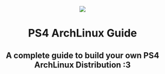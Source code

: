 <p align="center"><img src="https://upload.wikimedia.org/wikipedia/commons/e/e8/Archlinux-logo-standard-version.png"...></p>

<h1 align="center">
PS4 ArchLinux Guide
</h1>
<h2 align="center">
A complete guide to build your own PS4 ArchLinux Distribution :3
</h2>
